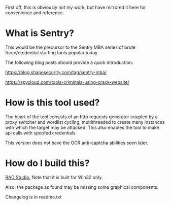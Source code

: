 First off, this is obviously not my work, but have mirrored it here for convenience and reference.



**What is Sentry?**
===============

This would be the precursor to the Sentry MBA series of brute force/credential stuffing tools popular today. 

The following blog posts should provide a quick introduction:

https://blog.shapesecurity.com/tag/sentry-mba/

https://spycloud.com/tools-criminals-using-crack-website/



**How is this tool used?**
====================
The heart of the tool consists of an http requests generator coupled by a proxy switcher and wordlist cycling, multithreaded to create many instances with which the target may be attacked. This also enables the tool to make api calls with spoofed credentials. 

This version does not have the OCR anti-captcha abilities seen later.


**How do I build this?**
===================

[RAD Studio.](https://www.embarcadero.com/products/rad-studio) Note that it is built for Win32 only.

Also, the package as found may be missing some graphical components.


Changelog is in readme.txt